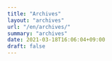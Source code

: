```yaml
---
title: "Archives"
layout: "archives"
url: "/en/archives/"
summary: "archives"
date: 2021-03-18T16:06:04+09:00
draft: false
---
```

